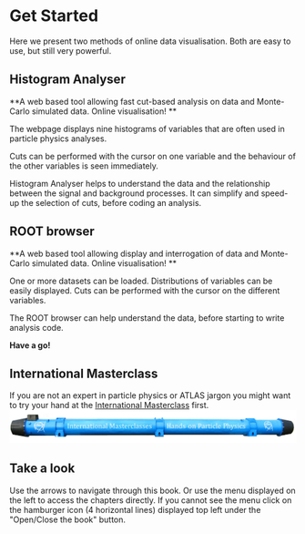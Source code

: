 # Get Started
Here we present two methods of online data visualisation.  Both are easy to use, but still very powerful.  

## Histogram Analyser

**A web based tool allowing fast cut-based analysis on data and Monte-Carlo simulated data.  Online visualisation!
**

The webpage displays nine histograms of variables that are often used in particle physics analyses.  

Cuts can be performed with the cursor on one variable and the behaviour of the other variables is seen immediately.  

Histogram Analyser helps to understand the data and the relationship between the signal and background processes. It can simplify and speed-up the selection of cuts, before coding an analysis.


## ROOT browser

**A web based tool allowing display and interrogation of data and Monte-Carlo simulated data. Online visualisation!
**

One or more datasets can be loaded.  Distributions of variables can be easily displayed.
Cuts can be performed with the cursor on the different variables. 

The ROOT browser can help understand the data, before starting to write analysis code.

**Have a go!**


## International Masterclass

If you are not an expert in particle physics or ATLAS jargon you might want to try your hand at the [International Masterclass](http://atlas.physicsmasterclasses.org/en/index.htm) first.
![](pictures/IntMasterclasses.png)



## Take a look

Use the arrows to navigate through this book. Or use the menu displayed on the left 
to access the chapters directly.  If you cannot see the menu click on the hamburger icon (4 horizontal lines) displayed top left under the "Open/Close the book" button. 